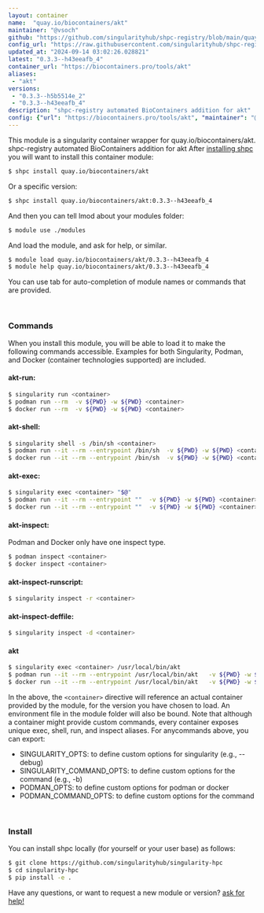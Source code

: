 ```yaml
---
layout: container
name:  "quay.io/biocontainers/akt"
maintainer: "@vsoch"
github: "https://github.com/singularityhub/shpc-registry/blob/main/quay.io/biocontainers/akt/container.yaml"
config_url: "https://raw.githubusercontent.com/singularityhub/shpc-registry/main/quay.io/biocontainers/akt/container.yaml"
updated_at: "2024-09-14 03:02:26.028821"
latest: "0.3.3--h43eeafb_4"
container_url: "https://biocontainers.pro/tools/akt"
aliases:
 - "akt"
versions:
 - "0.3.3--h5b5514e_2"
 - "0.3.3--h43eeafb_4"
description: "shpc-registry automated BioContainers addition for akt"
config: {"url": "https://biocontainers.pro/tools/akt", "maintainer": "@vsoch", "description": "shpc-registry automated BioContainers addition for akt", "latest": {"0.3.3--h43eeafb_4": "sha256:b5a3cd3bafd3392799af8317d1bd27484a4a9fa984dba61678fa50087cbcdfc3"}, "tags": {"0.3.3--h5b5514e_2": "sha256:595a159fdd57877a53d54764fdbd37c7ccd22491346f81792d81e3a560441a93", "0.3.3--h43eeafb_4": "sha256:b5a3cd3bafd3392799af8317d1bd27484a4a9fa984dba61678fa50087cbcdfc3"}, "docker": "quay.io/biocontainers/akt", "aliases": {"akt": "/usr/local/bin/akt"}}
---
```


This module is a singularity container wrapper for quay.io/biocontainers/akt.
shpc-registry automated BioContainers addition for akt
After [installing shpc](#install) you will want to install this container module:


```bash
$ shpc install quay.io/biocontainers/akt
```

Or a specific version:

```bash
$ shpc install quay.io/biocontainers/akt:0.3.3--h43eeafb_4
```

And then you can tell lmod about your modules folder:

```bash
$ module use ./modules
```

And load the module, and ask for help, or similar.

```bash
$ module load quay.io/biocontainers/akt/0.3.3--h43eeafb_4
$ module help quay.io/biocontainers/akt/0.3.3--h43eeafb_4
```

You can use tab for auto-completion of module names or commands that are provided.

<br>

### Commands

When you install this module, you will be able to load it to make the following commands accessible.
Examples for both Singularity, Podman, and Docker (container technologies supported) are included.

#### akt-run:

```bash
$ singularity run <container>
$ podman run --rm  -v ${PWD} -w ${PWD} <container>
$ docker run --rm  -v ${PWD} -w ${PWD} <container>
```

#### akt-shell:

```bash
$ singularity shell -s /bin/sh <container>
$ podman run --it --rm --entrypoint /bin/sh  -v ${PWD} -w ${PWD} <container>
$ docker run --it --rm --entrypoint /bin/sh  -v ${PWD} -w ${PWD} <container>
```

#### akt-exec:

```bash
$ singularity exec <container> "$@"
$ podman run --it --rm --entrypoint ""  -v ${PWD} -w ${PWD} <container> "$@"
$ docker run --it --rm --entrypoint ""  -v ${PWD} -w ${PWD} <container> "$@"
```

#### akt-inspect:

Podman and Docker only have one inspect type.

```bash
$ podman inspect <container>
$ docker inspect <container>
```

#### akt-inspect-runscript:

```bash
$ singularity inspect -r <container>
```

#### akt-inspect-deffile:

```bash
$ singularity inspect -d <container>
```


#### akt

```bash
$ singularity exec <container> /usr/local/bin/akt
$ podman run --it --rm --entrypoint /usr/local/bin/akt   -v ${PWD} -w ${PWD} <container> -c " $@"
$ docker run --it --rm --entrypoint /usr/local/bin/akt   -v ${PWD} -w ${PWD} <container> -c " $@"
```



In the above, the `<container>` directive will reference an actual container provided
by the module, for the version you have chosen to load. An environment file in the
module folder will also be bound. Note that although a container
might provide custom commands, every container exposes unique exec, shell, run, and
inspect aliases. For anycommands above, you can export:

 - SINGULARITY_OPTS: to define custom options for singularity (e.g., --debug)
 - SINGULARITY_COMMAND_OPTS: to define custom options for the command (e.g., -b)
 - PODMAN_OPTS: to define custom options for podman or docker
 - PODMAN_COMMAND_OPTS: to define custom options for the command

<br>

### Install

You can install shpc locally (for yourself or your user base) as follows:

```bash
$ git clone https://github.com/singularityhub/singularity-hpc
$ cd singularity-hpc
$ pip install -e .
```

Have any questions, or want to request a new module or version? [ask for help!](https://github.com/singularityhub/singularity-hpc/issues)